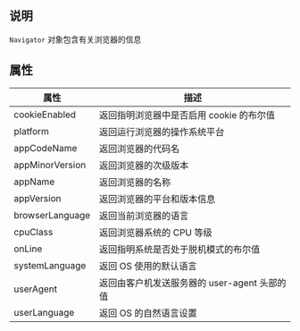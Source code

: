 ## 说明
`Navigator` 对象包含有关浏览器的信息

## 属性
属性 | 描述
---|---
cookieEnabled | 返回指明浏览器中是否启用 cookie 的布尔值
platform | 返回运行浏览器的操作系统平台
appCodeName | 返回浏览器的代码名
appMinorVersion	| 返回浏览器的次级版本
appName	| 返回浏览器的名称
appVersion | 返回浏览器的平台和版本信息
browserLanguage	| 返回当前浏览器的语言
cpuClass | 返回浏览器系统的 CPU 等级
onLine | 返回指明系统是否处于脱机模式的布尔值
systemLanguage | 返回 OS 使用的默认语言
userAgent | 返回由客户机发送服务器的 user-agent 头部的值
userLanguage | 返回 OS 的自然语言设置
